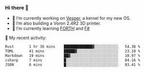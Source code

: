 ### Hi there 👋

<!--
**berkus/berkus** is a ✨ _special_ ✨ repository because its `README.md` (this file) appears on your GitHub profile.

Here are some ideas to get you started:

- 🔭 I’m currently working on ...
- 🌱 I’m currently learning ...
- 👯 I’m looking to collaborate on ...
- 🤔 I’m looking for help with ...
- 💬 Ask me about ...
- 📫 How to reach me: ...
- 😄 Pronouns: ...
- ⚡ Fun fact: ...
-->

- 🔭 I’m currently working on [Vesper](https://github.com/metta-systems/vesper), a kernel for my new OS.
- 🔭 I’m also building a Voron 2.4R2 3D printer.
- 🌱 I’m currently learning [FORTH](http://forth.com/starting-forth/) and [F#](https://fsharpforfunandprofit.com/)

💼 My recent activity:

<!--START_SECTION:waka-->

```txt
Rust       1 hr 36 mins    █████████████▓░░░░░░░░░░░   54.38 %
TOML       41 mins         █████▓░░░░░░░░░░░░░░░░░░░   23.10 %
Markdown   19 mins         ██▓░░░░░░░░░░░░░░░░░░░░░░   10.97 %
csharp     7 mins          █░░░░░░░░░░░░░░░░░░░░░░░░   04.16 %
JSON       6 mins          █░░░░░░░░░░░░░░░░░░░░░░░░   03.41 %
```

<!--END_SECTION:waka-->
